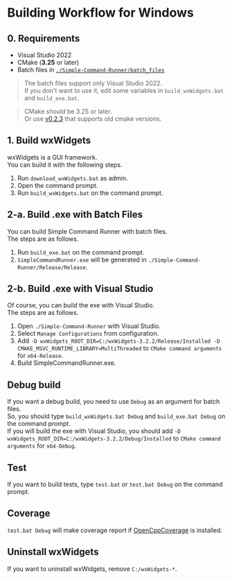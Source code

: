 # Building Workflow for Windows

## 0. Requirements

-   Visual Studio 2022
-   CMake (**3.25** or later)
-   Batch files in [`./Simple-Command-Runner/batch_files`](../batch_files)

> The batch files support only Visual Studio 2022.  
> If you don't want to use it, edit some variables in `build_wxWidgets.bat` and `build_exe.bat`.  

> CMake should be 3.25 or later.  
> Or use [v0.2.3](https://github.com/matyalatte/Simple-Command-Runner/tree/v0.2.3) that supports old cmake versions.  

## 1. Build wxWidgets

wxWidgets is a GUI framework.  
You can build it with the following steps.

1.  Run `download_wxWidgets.bat` as admin.
2.  Open the command prompt.
3.  Run `build_wxWidgets.bat` on the command prompt.

## 2-a. Build .exe with Batch Files

You can build Simple Command Runner with batch files.  
The steps are as follows.

1.  Run `build_exe.bat` on the command prompt.
2.  `SimpleCommandRunner.exe` will be generated in `./Simple-Command-Runner/Release/Release`.

## 2-b. Build .exe with Visual Studio

Of course, you can build the exe with Visual Studio.  
The steps are as follows.

1.  Open `./Simple-Command-Runner` with Visual Studio.  
2.  Select `Manage Configurations` from configuration.  
3.  Add `-D wxWidgets_ROOT_DIR=C:/wxWidgets-3.2.2/Release/Installed -D CMAKE_MSVC_RUNTIME_LIBRARY=MultiThreaded` to `CMake command arguments` for `x64-Release`.  
4.  Build SimpleCommandRunner.exe.  

## Debug build

If you want a debug build, you need to use `Debug` as an argument for batch files.  
So, you should type `build_wxWidgets.bat Debug` and `build_exe.bat Debug` on the command prompt.  
If you will build the exe with Visual Studio, you should add `-D wxWidgets_ROOT_DIR=C:/wxWidgets-3.2.2/Debug/Installed` to `CMake command arguments` for `x64-Debug`.

## Test

If you want to build tests, type `test.bat` or `test.bat Debug` on the command prompt.

## Coverage

`test.bat Debug` will make coverage report if [OpenCppCoverage](https://github.com/OpenCppCoverage/OpenCppCoverage/releases) is installed.  

## Uninstall wxWidgets

If you want to uninstall wxWidgets, remove `C:/wxWidgets-*`.
